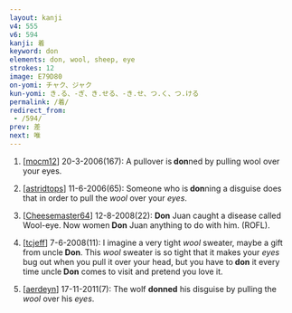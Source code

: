 ```yaml
---
layout: kanji
v4: 555
v6: 594
kanji: 着
keyword: don
elements: don, wool, sheep, eye
strokes: 12
image: E79D80
on-yomi: チャク、ジャク
kun-yomi: き.る、-ぎ、き.せる、-き.せ、つ.く、つ.ける
permalink: /着/
redirect_from:
 - /594/
prev: 差
next: 唯
---
```


1) [<a href="http://kanji.koohii.com/profile/mocm12">mocm12</a>] 20-3-2006(167): A pullover is<strong> don</strong>ned by pulling wool over your eyes.

2) [<a href="http://kanji.koohii.com/profile/astridtops">astridtops</a>] 11-6-2006(65): Someone who is<strong> don</strong>ning a disguise does that in order to pull the <em>wool</em> over your <em>eyes</em>.

3) [<a href="http://kanji.koohii.com/profile/Cheesemaster64">Cheesemaster64</a>] 12-8-2008(22): <strong>Don</strong> Juan caught a disease called Wool-eye. Now women<strong> Don</strong> Juan anything to do with him. (ROFL).

4) [<a href="http://kanji.koohii.com/profile/tcjeff">tcjeff</a>] 7-6-2008(11): I imagine a very tight <em>wool</em> sweater, maybe a gift from uncle<strong> Don</strong>. This <em>wool</em> sweater is so tight that it makes your <em>eyes</em> bug out when you pull it over your head, but you have to<strong> don</strong> it every time uncle<strong> Don</strong> comes to visit and pretend you love it.

5) [<a href="http://kanji.koohii.com/profile/aerdeyn">aerdeyn</a>] 17-11-2011(7): The wolf <strong>donned</strong> his disguise by pulling the <em>wool</em> over his <em>eyes</em>.

